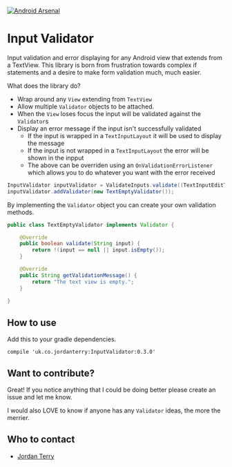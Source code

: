[![Android Arsenal](https://img.shields.io/badge/Android%20Arsenal-InputValidator-green.svg?style=true)](https://android-arsenal.com/details/1/3981)

# Input Validator

Input validation and error displaying for any Android view that extends from a TextView. This library is born from frustration towards complex if statements and a desire to make form validation much, much easier.

What does the library do? 

* Wrap around any `View` extending from `TextView`
* Allow multiple `Validator` objects to be attached.
* When the `View` loses focus the input will be validated against the `Validator`s
* Display an error message if the input isn't successfully validated
	* If the input is wrapped in a `TextInputLayout` it will be used to display the message
	* If the input is not wrapped in a `TextInputLayout` the error will be shown in the inpput
	* The above can be overriden using an `OnValidationErrorListener` which allows you to do whatever you want with the error received 


```Java
InputValidator inputValidator = ValidateInputs.validate((TextInputEditText) findViewById(R.id.first_name));
inputValidator.addValidator(new TextEmptyValidator());
```

By implementing the `Validator` object you can create your own validation methods.

```Java
public class TextEmptyValidator implements Validator {

    @Override
    public boolean validate(String input) {
        return !(input == null || input.isEmpty());
    }

    @Override
    public String getValidationMessage() {
        return "The text view is empty.";
    }
    
}

```


## How to use

Add this to your gradle dependencies.

```Gradle
compile 'uk.co.jordanterry:InputValidator:0.3.0'
```

## Want to contribute? 

Great! If you notice anything that I could be doing better please create an issue and let me know. 

I would also LOVE to know if anyone has any `Validator` ideas, the more the merrier.

## Who to contact

* [Jordan Terry](jordanfterry@gmail.com)
